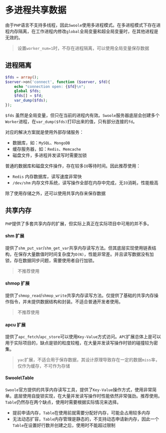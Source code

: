 # 多进程共享数据

由于`PHP`语言不支持多线程，因此`Swoole`使用多进程模式。在多进程模式下存在进程内存隔离，在工作进程内修改`global`全局变量和超全局变量时，在其他进程是无效的。

> 设置`worker_num=1`时，不存在进程隔离，可以使用全局变量保存数据

进程隔离
----
```php
$fds = array();
$server->on('connect', function ($server, $fd){
    echo "connection open: {$fd}\n";
	global $fds;
	$fds[] = $fd;
	var_dump($fds);
});
```

`$fds` 虽然是全局变量，但只在当前的进程内有效。`Swoole`服务器底层会创建多个`Worker`进程，在`var_dump($fds)`打印出来的值，只有部分连接的`fd`。

对应的解决方案就是使用外部存储服务：

* 数据库，如：`MySQL`、`MongoDB`
* 缓存服务器，如：`Redis`、`Memcache`
* 磁盘文件，多进程并发读写时需要加锁

普通的数据库和磁盘文件操作，存在较多`IO`等待时间。因此推荐使用：

* `Redis` 内存数据库，读写速度非常快
* `/dev/shm` 内存文件系统，读写操作全部在内存中完成，无`IO`消耗，性能极高

除了使用存储之外，还可以使用共享内存来保存数据

共享内存
----
`PHP`提供了多套共享内存的扩展，但实际上真正在实际项目中可用的并不多。

#### shm 扩展
提供了`shm_put_var`/`shm_get_var`共享内存读写方法。但其底层实现使用链表结构，在保存大量数值时时间复杂度为`O(N)`，性能非常差。并且读写数据没有加锁，存在数据同步问题，需要使用者自行加锁。

> 不推荐使用

#### shmop 扩展
提供了`shmop_read`/`shmop_write`共享内存读写方法。仅提供了基础的共享内存操作指令，并未提供数据结构和封装。不适合普通开发者使用。

> 不推荐使用

#### apcu 扩展
提供了`apc_fetch`/`apc_store`可以使用`Key-Value`方式访问。`APC`扩展总体上是可以用于实际项目的，缺点是锁的粒度较粗，在大量并发读写操作时锁的碰撞较为密集。

> `yac`扩展，不适合用于保存数据，其设计原理导致存在一定的数据`miss`率，仅作为缓存，不可作为存储

#### Swoole\Table
`Swoole`官方提供的共享内存读写工具，提供了`Key-Value`操作方式，使用非常简单。底层使用自旋锁实现，在大量并发读写操作时性能依然非常强劲。推荐使用。`Table`仍然存在两个缺点，使用时需要根据实际情况来选择。

* 提前申请内存，`Table`在使用前就需要分配好内存，可能会占用较多内存
* 无法动态扩容，`Table`内存管理是静态的，不支持动态申请新内存，因此一个`Table`在设置好行数并创建之后，使用时不能超过限制


